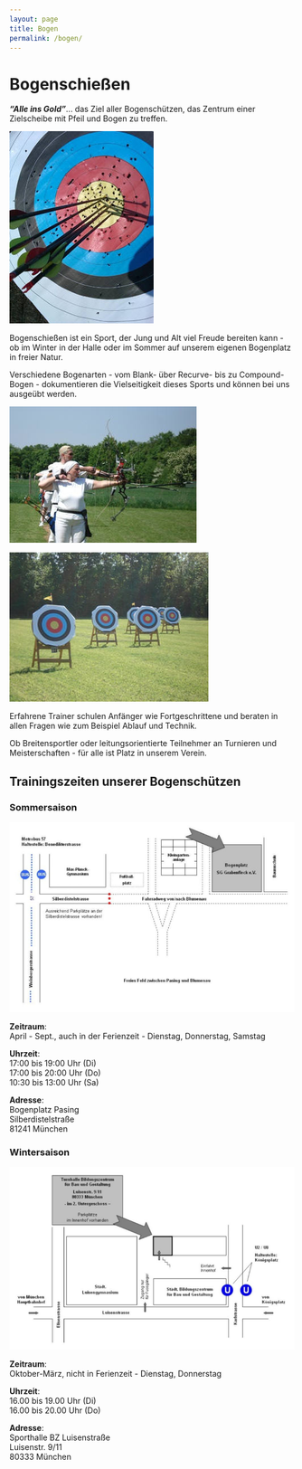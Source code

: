 ```yaml
---
layout: page
title: Bogen
permalink: /bogen/
---
```

# Bogenschießen

***“Alle ins Gold”***... das Ziel aller Bogenschützen, das Zentrum einer Zielscheibe mit Pfeil und Bogen zu treffen.

![](/images/uploads/bogen1.jpg)

Bogenschießen ist ein Sport, der Jung und Alt viel Freude bereiten kann - ob im Winter in der Halle oder im Sommer auf unserem eigenen Bogenplatz in freier Natur.

Verschiedene Bogenarten - vom Blank- über Recurve- bis zu Compound-Bogen - dokumentieren die Vielseitigkeit dieses Sports und können bei uns ausgeübt werden.

![](/images/uploads/bogen2.jpg)

![](/images/uploads/bogen3.jpg)

Erfahrene Trainer schulen Anfänger wie Fortgeschrittene und beraten in allen Fragen wie zum Beispiel Ablauf und Technik.

Ob Breitensportler oder leitungsorientierte Teilnehmer an Turnieren und Meisterschaften - für alle ist Platz in unserem Verein.

## Trainingszeiten unserer Bogenschützen

### Sommersaison

![](/images/uploads/anfahrt-bogen-sommer.jpg)

**Zeitraum**:\
April - Sept., auch in der Ferienzeit - Dienstag, Donnerstag, Samstag

**Uhrzeit**:\
17:00 bis 19:00 Uhr (Di)\
17:00 bis 20:00 Uhr (Do)\
10:30 bis 13:00 Uhr (Sa)

**Adresse**:\
Bogenplatz Pasing\
Silberdistelstraße\
81241 München

### Wintersaison

![](/images/uploads/anfahrt-bogen-winter.jpg)

**Zeitraum**:\
Oktober-März, nicht in Ferienzeit - Dienstag, Donnerstag

**Uhrzeit**:\
16.00 bis 19.00 Uhr (Di)\
16.00 bis 20.00 Uhr (Do)

**Adresse**:\
Sporthalle BZ Luisenstraße\
Luisenstr. 9/11\
80333 München